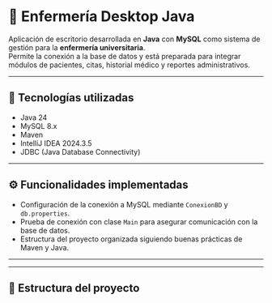 # 🏥 Enfermería Desktop Java

Aplicación de escritorio desarrollada en **Java** con **MySQL** como sistema de gestión para la **enfermería universitaria**.  
Permite la conexión a la base de datos y está preparada para integrar módulos de pacientes, citas, historial médico y reportes administrativos.

---

## 🚀 Tecnologías utilizadas
- Java 24
- MySQL 8.x
- Maven
- IntelliJ IDEA 2024.3.5
- JDBC (Java Database Connectivity)

---

## ⚙️ Funcionalidades implementadas
- Configuración de la conexión a MySQL mediante `ConexionBD` y `db.properties`.  
- Prueba de conexión con clase `Main` para asegurar comunicación con la base de datos.  
- Estructura del proyecto organizada siguiendo buenas prácticas de Maven y Java.  

---

  

---

## 📂 Estructura del proyecto

